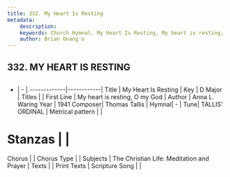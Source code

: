 ```yaml
---
title: 332. My Heart Is Resting
metadata:
    description: 
    keywords: Church Hymnal, My Heart Is Resting, My heart is resting, O my God, 
    author: Brian Onang'o
---
```



## 332. MY HEART IS RESTING

```txt

```

- |   -  |
-------------|------------|
Title | My Heart Is Resting |
Key | D Major |
Titles |  |
First Line | My heart is resting, O my God |
Author | Anna L. Waring
Year | 1941
Composer| Thomas Tallis |
Hymnal|  - |
Tune| TALLIS&#039; ORDINAL |
Metrical pattern | |
# Stanzas |  |
Chorus |  |
Chorus Type |  |
Subjects | The Christian Life: Meditation and Prayer |
Texts |  |
Print Texts | 
Scripture Song |  |
  
